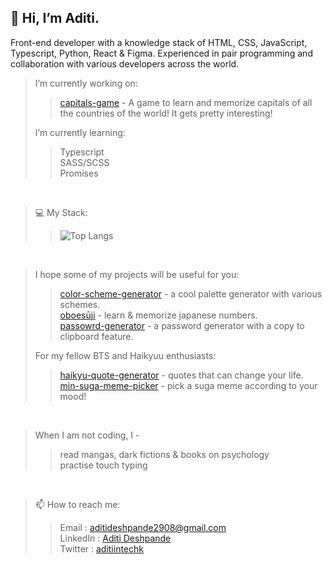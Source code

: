 <h2>👋 Hi, I’m Aditi. </h2>

<p>Front-end developer with a knowledge stack of HTML, CSS, JavaScript, Typescript, Python, React & Figma. Experienced in pair programming and collaboration with various developers across the world.</p>

> I’m currently working on:
> > [capitals-game](https://github.com/aditiintechk/capitals-game) - A game to learn and memorize capitals of all the countries of the world! It gets pretty interesting! <br/>
> 
> I’m currently learning:
> > Typescript <br/>
> > SASS/SCSS <br/>
> > Promises <br/>
> > 

<br/>

> 💻 My Stack:
> > ![Top Langs](https://github-readme-stats.vercel.app/api/top-langs/?username=aditiintechk&layout=compact&show_icons=true&theme=onedark)

<br/>

> I hope some of my projects will be useful for you:
> > [color-scheme-generator](https://aditiintechk.github.io/color-scheme-generator/) - a cool palette generator with various schemes. <br/>
> > [oboesūji](https://aditiintechk.github.io/oboeSuji/) - learn & memorize japanese numbers. <br/>
> > [passowrd-generator](https://aditiintechk.github.io/password-generator/) - a password generator with a copy to clipboard feature. <br/>
> 
> For my fellow BTS and Haikyuu enthusiasts:
> > [haikyu-quote-generator](https://aditiintechk.github.io/haikyu-quote-generator/) - quotes that can change your life. <br/>
> > [min-suga-meme-picker](https://aditiintechk.github.io/min-suga-meme-picker/) - pick a suga meme according to your mood! <br/>

<br/>

> When I am not coding, I -
> > read mangas, dark fictions & books on psychology <br/>
> > practise touch typing

<br/>

> 📫 How to reach me:
> > Email    : aditideshpande2908@gmail.com <br/>
> > LinkedIn : [Aditi Deshpande](https://www.linkedin.com/in/aditi-deshpande-b6966122a/) <br/>
> > Twitter  : [aditiintechk](https://twitter.com/aditiintechk) <br/>





<!---
> I hope some of my projects will be useful for you:
> > [countdown-timer-loop](https://aditi002-holo.github.io/countdown-timer-loop/) - An app that loops a 10/30/60 seconds timer for given number of times. You can use it to polish your skills or for short workouts. <br>
> > [biblio-stack](https://github.com/Aditi002-holo/biblio-stack) - An app that tracks our reads & store our thoughts/learings throughout the year<br/>
> 
> For BTS and Haikyuu enthusiasts:
> > [Typescript](https://www.typescriptlang.org/) <br/>
> > [Flask](https://flask.palletsprojects.com/en/3.0.x/) <br/>
> > [Tailwind](https://tailwindcss.com/)

<br/>
--->
